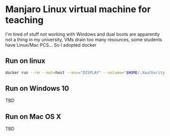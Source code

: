 # Manjaro Linux virtual machine for teaching

I'm tired of stuff not working with Windows and dual boots are apparently not a thing in my university,
VMs drain too many resources,
some students have Linux/Mac PCS...
So I adopted docker

## Run on linux

```bash
docker run --rm --net=host --env="DISPLAY" --volume="$HOME/.Xauthority:/root/.Xauthority:rw" -it
```

## Run on Windows 10

TBD

## Run on Mac OS X

TBD
